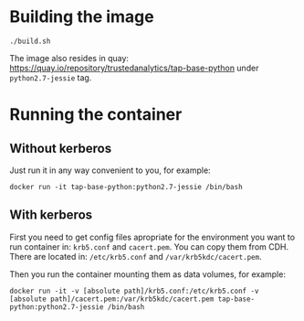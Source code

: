 # Building the image
```./build.sh```

The image also resides in quay: https://quay.io/repository/trustedanalytics/tap-base-python under `python2.7-jessie` tag.

# Running the container
## Without kerberos
Just run it in any way convenient to you, for example:
```
docker run -it tap-base-python:python2.7-jessie /bin/bash
```

## With kerberos
First you need to get config files apropriate for the environment you want to run container in: `krb5.conf` and `cacert.pem`.
You can copy them from CDH. There are located in: `/etc/krb5.conf` and `/var/krb5kdc/cacert.pem`.

Then you run the container mounting them as data volumes, for example:
```
docker run -it -v [absolute path]/krb5.conf:/etc/krb5.conf -v [absolute path]/cacert.pem:/var/krb5kdc/cacert.pem tap-base-python:python2.7-jessie /bin/bash
```
